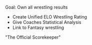 Goal: Own all wrestling results

- Create Unified ELO Wrestling Rating
- Give Coaches Statistical Analysis
- Link to Fantasy wrestling

"The Official Scorekeeper"
